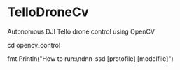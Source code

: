# TelloDroneCv
Autonomous DJI Tello drone control using OpenCV

cd opencv_control

fmt.Println("How to run:\ndnn-ssd [protofile] [modelfile]")
